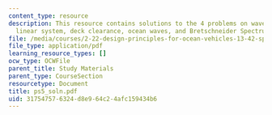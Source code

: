 ```yaml
---
content_type: resource
description: This resource contains solutions to the 4 problems on wave elevation,
  linear system, deck clearance, ocean waves, and Bretschneider Spectrum.
file: /media/courses/2-22-design-principles-for-ocean-vehicles-13-42-spring-2005/317547576324d8e964c24afc159434b6_ps5_soln.pdf
file_type: application/pdf
learning_resource_types: []
ocw_type: OCWFile
parent_title: Study Materials
parent_type: CourseSection
resourcetype: Document
title: ps5_soln.pdf
uid: 31754757-6324-d8e9-64c2-4afc159434b6
---
```

